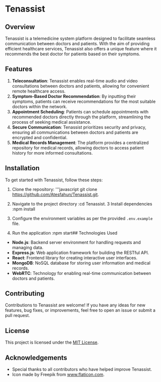 #  Tenassist

## Overview
Tenassist is a telemedicine system platform designed to facilitate seamless communication between doctors and patients. With the aim of providing efficient healthcare services, Tenassist also offers a unique feature where it recommends the best doctor for patients based on their symptoms.

## Features
1. **Teleconsultation**: Tenassist enables real-time audio and video consultations between doctors and patients, allowing for convenient remote healthcare access.
2. **Symptom-Based Doctor Recommendation**: By inputting their symptoms, patients can receive recommendations for the most suitable doctors within the network.
3. **Appointment Scheduling**: Patients can schedule appointments with recommended doctors directly through the platform, streamlining the process of seeking medical assistance.
4. **Secure Communication**: Tenassist prioritizes security and privacy, ensuring all communications between doctors and patients are encrypted and confidential.
5. **Medical Records Management**: The platform provides a centralized repository for medical records, allowing doctors to access patient history for more informed consultations.

## Installation
To get started with Tenassist, follow these steps:

1. Clone the repository:
'''javascript
git clone
https://github.com/Atesfahun/Tenassist.git.
3. Navigate to the project directory
:cd Tenassist.
3 Install dependencies
:npm install
5. Configure the environment variables as per the provided `.env.example` file.

6. Run the application
:npm start## Technologies Used
- **Node.js**: Backend server environment for handling requests and managing data.
- **Express.js**: Web application framework for building the RESTful API.
- **React**: Frontend library for creating interactive user interfaces.
- **MongoDB**: NoSQL database for storing user information and medical records.
- **WebRTC**: Technology for enabling real-time communication between doctors and patients.

## Contributing
Contributions to Tenassist are welcome! If you have any ideas for new features, bug fixes, or improvements, feel free to open an issue or submit a pull request.

## License
This project is licensed under the [MIT License](LICENSE).

## Acknowledgements
- Special thanks to all contributors who have helped improve Tenassist.
- Icon made by Freepik from www.flaticon.com.
